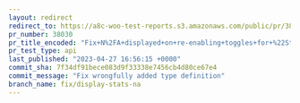```yaml
---
layout: redirect
redirect_to: https://a8c-woo-test-reports.s3.amazonaws.com/public/pr/38030/api/index.html
pr_number: 38030
pr_title_encoded: "Fix+N%2FA+displayed+on+re-enabling+toggles+for+%22Stats+overview%22+panel+after+refreshing+%22Woocommerce+%3E+Home%22+page."
pr_test_type: api
last_published: "2023-04-27 16:56:15 +0000"
commit_sha: 7f34df91bece083d9f33338e7456cb4d80ce67e4
commit_message: "Fix wrongfully added type definition"
branch_name: fix/display-stats-na
---
```

